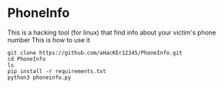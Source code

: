 # PhoneInfo
This is a hacking tool (for linux) that find info about your victim's phone number
This is how to use it
```
git clone https://github.com/aHacKEr12345/PhoneInfo.git
cd PhoneInfo
ls
pip install -r requirements.txt
python3 phoneinfo.py
```
